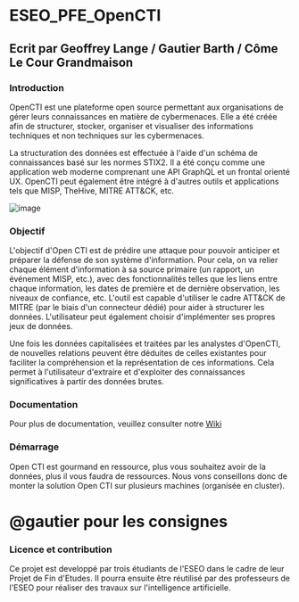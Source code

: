 # ESEO_PFE_OpenCTI
## Ecrit par Geoffrey Lange / Gautier Barth / Côme Le Cour Grandmaison

### Introduction
OpenCTI est une plateforme open source permettant aux organisations de gérer leurs connaissances en matière de cybermenaces. Elle a été créée afin de structurer, stocker, organiser et visualiser des informations techniques et non techniques sur les cybermenaces.

La structuration des données est effectuée à l'aide d'un schéma de connaissances basé sur les normes STIX2. Il a été conçu comme une application web moderne comprenant une API GraphQL et un frontal orienté UX. OpenCTI peut également être intégré à d'autres outils et applications tels que MISP, TheHive, MITRE ATT&CK, etc.

![image](https://user-images.githubusercontent.com/83913657/211020662-43812e69-e9d2-42d7-8a3b-dfcc97d73a9c.png)

### Objectif
L'objectif d'Open CTI est de prédire une attaque pour pouvoir anticiper et préparer la défense de son système d'information. Pour cela, on va relier chaque élément d'information à sa source primaire (un rapport, un événement MISP, etc.), avec des fonctionnalités telles que les liens entre chaque information, les dates de première et de dernière observation, les niveaux de confiance, etc. L'outil est capable d'utiliser le cadre ATT&CK de MITRE (par le biais d'un connecteur dédié) pour aider à structurer les données. L'utilisateur peut également choisir d'implémenter ses propres jeux de données.

Une fois les données capitalisées et traitées par les analystes d'OpenCTI, de nouvelles relations peuvent être déduites de celles existantes pour faciliter la compréhension et la représentation de ces informations. Cela permet à l'utilisateur d'extraire et d'exploiter des connaissances significatives à partir des données brutes.

### Documentation
Pour plus de documentation, veuillez consulter notre [Wiki](https://github.com/grandmaison7/ESEO_PFE_OpenCTI/wiki)

### Démarrage 
Open CTI est gourmand en ressource, plus vous souhaitez avoir de la données, plus il vous faudra de ressources. 
Nous vons conseillons donc de monter la solution Open CTI sur plusieurs machines (organisée en cluster).

# @gautier pour les consignes

### Licence et contribution 
Ce projet est developpé par trois étudiants de l'ESEO dans le cadre de leur Projet de Fin d'Etudes. Il pourra ensuite être réutilisé par des professeurs de l'ESEO pour réaliser des travaux sur l'intelligence artificielle.
